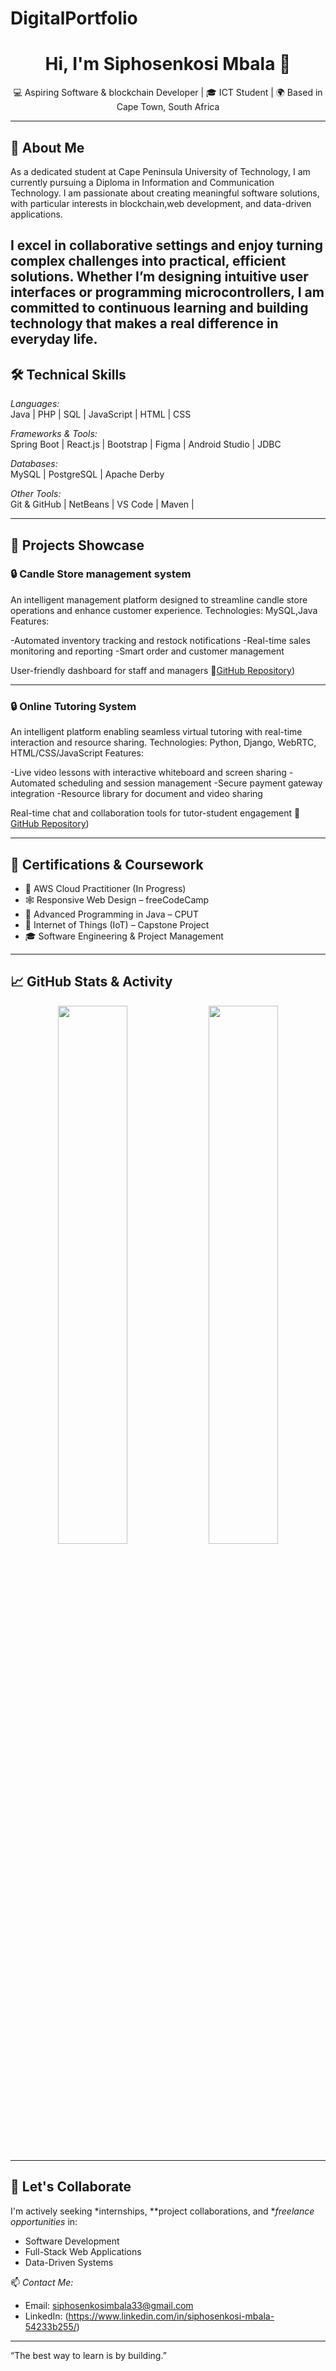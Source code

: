 # DigitalPortfolio
<!-- Profile README.md -->

<h1 align="center">Hi, I'm Siphosenkosi Mbala 👋</h1>
<p align="center">💻 Aspiring Software & blockchain Developer | 🎓 ICT Student | 🌍 Based in Cape Town, South Africa</p>

---

## 📌 About Me

As a dedicated student at Cape Peninsula University of Technology, I am currently pursuing a Diploma in Information and Communication Technology. I am passionate about creating meaningful software solutions, with particular interests in blockchain,web development, and data-driven applications.

I excel in collaborative settings and enjoy turning complex challenges into practical, efficient solutions. Whether I’m designing intuitive user interfaces or programming microcontrollers, I am committed to continuous learning and building technology that makes a real difference in everyday life.
---

## 🛠 Technical Skills

*Languages:*  
Java | PHP | SQL | JavaScript | HTML | CSS

*Frameworks & Tools:*  
Spring Boot | React.js | Bootstrap | Figma | Android Studio | JDBC

*Databases:*  
MySQL | PostgreSQL | Apache Derby

*Other Tools:*  
Git & GitHub | NetBeans | VS Code | Maven | 

---

## 📂 Projects Showcase

### 🔒 Candle Store management system
An intelligent management platform designed to streamline candle store operations and enhance customer experience.
Technologies: MySQL,Java
Features:

-Automated inventory tracking and restock notifications
-Real-time sales monitoring and reporting
-Smart order and customer management

User-friendly dashboard for staff and managers
🔗[GitHub Repository](https://github.com/Siphosenkosi33/CandleStoreManagementSystem))

---

### 🔒 Online Tutoring System
An intelligent platform enabling seamless virtual tutoring with real-time interaction and resource sharing.
Technologies: Python, Django, WebRTC, HTML/CSS/JavaScript
Features:

-Live video lessons with interactive whiteboard and screen sharing
-Automated scheduling and session management
-Secure payment gateway integration
-Resource library for document and video sharing

Real-time chat and collaboration tools for tutor-student engagement
🔗 [GitHub Repository](https://github.com/Siphosenkosi33/onlinetutoring))

---


## 🧾 Certifications & Coursework

- 📘 AWS Cloud Practitioner (In Progress)  
- 🕸 Responsive Web Design – freeCodeCamp  
- 📅 Advanced Programming in Java – CPUT  
- 🧠 Internet of Things (IoT) – Capstone Project  
- 🎓 Software Engineering & Project Management  

---

## 📈 GitHub Stats & Activity

<p align="center">
  <img src="https://github-readme-stats.vercel.app/api?username=Siphosenkosi33&show_icons=true&theme=default" width="47%">
  <img src="https://github-readme-stats.vercel.app/api/top-langs/?username=Siphosenkosi33&layout=compact" width="47%">
</p>




---

## 🤝 Let's Collaborate

I'm actively seeking *internships, **project collaborations, and **freelance opportunities* in:
- Software Development
- Full-Stack Web Applications
- Data-Driven Systems

📫 *Contact Me:*  
- Email: siphosenkosimbala33@gmail.com 
- LinkedIn:   (https://www.linkedin.com/in/siphosenkosi-mbala-54233b255/)


---

“The best way to learn is by building.”
